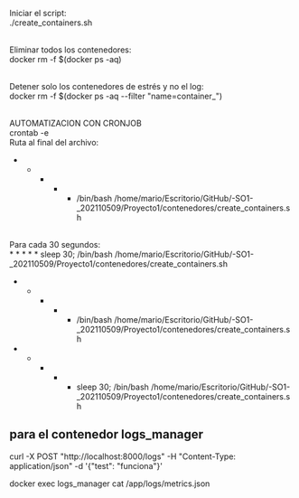 Iniciar el script:
<br>
./create_containers.sh
<br>
<br>

Eliminar todos los contenedores:
<br>
docker rm -f $(docker ps -aq) 
<br>
<br>

Detener solo los contenedores de estrés y no el log:
<br>
docker rm -f $(docker ps -aq --filter "name=container_")
<br>
<br>

AUTOMATIZACION CON CRONJOB
<br>
crontab -e
<br>
Ruta al final del archivo:
<br>
* * * * * /bin/bash /home/mario/Escritorio/GitHub/-SO1-_202110509/Proyecto1/contenedores/create_containers.sh
<br>
Para cada 30 segundos:
<br>
* * * * * sleep 30; /bin/bash /home/mario/Escritorio/GitHub/-SO1-_202110509/Proyecto1/contenedores/create_containers.sh



* * * * * /bin/bash /home/mario/Escritorio/GitHub/-SO1-_202110509/Proyecto1/contenedores/create_containers.sh
* * * * * sleep 30; /bin/bash /home/mario/Escritorio/GitHub/-SO1-_202110509/Proyecto1/contenedores/create_containers.sh


## para el contenedor logs_manager

curl -X POST "http://localhost:8000/logs" -H "Content-Type: application/json" -d '{"test": "funciona"}'


docker exec logs_manager cat /app/logs/metrics.json